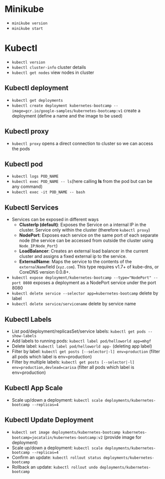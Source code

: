 # Minikube
- `minikube version`
- `minikube start`

# Kubectl
- `kubectl version`
- `kubectl cluster-info` cluster details
- `kubectl get nodes` view nodes in cluster

## Kubectl deployment
- `kubectl get deployments`
- `kubectl create deployment kubernetes-bootcamp --image=gcr.io/google-samples/kubernetes-bootcamp:v1` create a deployment (define a name and the image to be used)

## Kubectl proxy
- `kubectl proxy` opens a direct connection to cluster so we can access the pods

## Kubectl pod
- `kubectl logs POD_NAME`
- `kubectl exec POD_NAME -- ls`(here calling **ls** from the pod but can be any command)
- `kubectl exec -it POD_NAME -- bash`

## Kubectl Services
- Services can be exposed in different ways
    - **ClusterIp (default)**: Exposes the Service on a internal IP in the cluster. Service only within the cluster (therefore `kubectl proxy`)
    - **NodePort**: Exposes each service on the same port of each separate node (the service can be accessed from outside the cluster using `Node_IP`:`Node_Port`)
    - **LoadBalancer**: Creates an external load balancer in the current cluster and assigns a fixed external ip to the service.
    - **ExternalName**: Maps the service to the contents of the `externalName`field (`xyz.com`). This type requires v1.7+ of kube-dns, or CoreDNS version 0.0.8+.
- `kubectl expose deployment/kubernetes-bootcamp --type="NodePort" --port 8080` exposes a deployment as a NodePort service under the port 8080
- `kubectl delete service --selector app=kubernetes-bootcamp` delete by label
- `kubectl delete service/servicename` delete by service name

## Kubectl Labels
- List pod/deployment/replicasSet/service labels: `kubectl get pods --show-labels`
- Add labels to running pods: `kubectl label pod/helloworld app=mhgf`
- Delete label: `kubectl label pod/helloworld app-` (deleting app label)
- Filter by label: `kubectl get posts [--selector|-l] env=production` (filter all pods which label is env=production)
- Filter by multiple labels: `kubectl get posts [--selector|-l] env=production,devlead=carisa` (filter all pods which label is env=production)

## Kubectl App Scale
- Scale up/down a deployment: `kubectl scale deployments/kubernetes-bootcamp --replicas=4`

## Kubectl Update Deployment
- `kubectl set image deployments/kubernetes-bootcamp kubernetes-bootcamp=jocatalin/kubernetes-bootcamp:v2` (provide image for deployment)
- Scale up/down a deployment: `kubectl scale deployments/kubernetes-bootcamp --replicas=4`
- Confirm an update: `kubectl rollout status deployments/kubernetes-bootcamp`
- Rollback an update: `kubectl rollout undo deployments/kubernetes-bootcamp`
